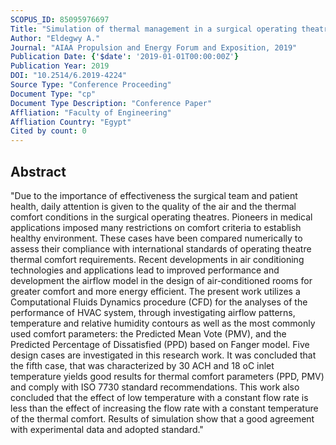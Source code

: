 ```yaml
---
SCOPUS_ID: 85095976697
Title: "Simulation of thermal management in a surgical operating theatre and its experimental verification"
Author: "Eldegwy A."
Journal: "AIAA Propulsion and Energy Forum and Exposition, 2019"
Publication Date: {'$date': '2019-01-01T00:00:00Z'}
Publication Year: 2019
DOI: "10.2514/6.2019-4224"
Source Type: "Conference Proceeding"
Document Type: "cp"
Document Type Description: "Conference Paper"
Affliation: "Faculty of Engineering"
Affliation Country: "Egypt"
Cited by count: 0
---
```


## Abstract
"Due to the importance of effectiveness the surgical team and patient health, daily attention is given to the quality of the air and the thermal comfort conditions in the surgical operating theatres. Pioneers in medical applications imposed many restrictions on comfort criteria to establish healthy environment. These cases have been compared numerically to assess their compliance with international standards of operating theatre thermal comfort requirements. Recent developments in air conditioning technologies and applications lead to improved performance and development the airflow model in the design of air-conditioned rooms for greater comfort and more energy efficient. The present work utilizes a Computational Fluids Dynamics procedure (CFD) for the analyses of the performance of HVAC system, through investigating airflow patterns, temperature and relative humidity contours as well as the most commonly used comfort parameters: the Predicted Mean Vote (PMV), and the Predicted Percentage of Dissatisfied (PPD) based on Fanger model. Five design cases are investigated in this research work. It was concluded that the fifth case, that was characterized by 30 ACH and 18 oC inlet temperature yields good results for thermal comfort parameters (PPD, PMV) and comply with ISO 7730 standard recommendations. This work also concluded that the effect of low temperature with a constant flow rate is less than the effect of increasing the flow rate with a constant temperature of the thermal comfort. Results of simulation show that a good agreement with experimental data and adopted standard."
